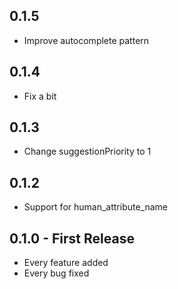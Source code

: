 ## 0.1.5
* Improve autocomplete pattern

## 0.1.4
* Fix a bit

## 0.1.3
* Change suggestionPriority to 1

## 0.1.2
* Support for human_attribute_name

## 0.1.0 - First Release
* Every feature added
* Every bug fixed
